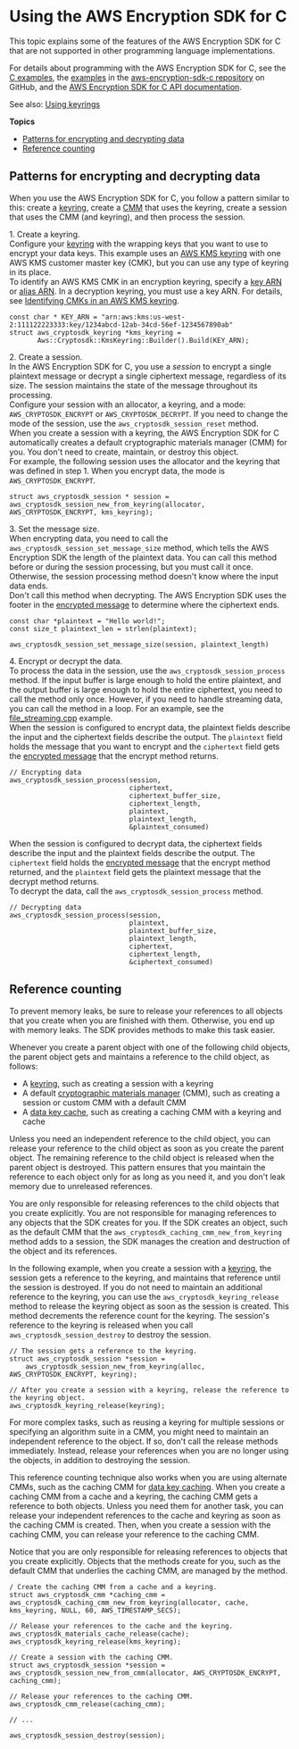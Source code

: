 # Using the AWS Encryption SDK for C<a name="c-language-using"></a>

This topic explains some of the features of the AWS Encryption SDK for C that are not supported in other programming language implementations\. 

For details about programming with the AWS Encryption SDK for C, see the [C examples](c-examples.md), the [examples](https://github.com/aws/aws-encryption-sdk-c/tree/master/examples) in the [aws\-encryption\-sdk\-c repository](https://github.com/aws/aws-encryption-sdk-c/) on GitHub, and the [AWS Encryption SDK for C API documentation](https://aws.github.io/aws-encryption-sdk-c/html/)\.

See also: [Using keyrings](choose-keyring.md)

**Topics**
+ [Patterns for encrypting and decrypting data](#c-language-using-pattern)
+ [Reference counting](#c-language-using-release)

## Patterns for encrypting and decrypting data<a name="c-language-using-pattern"></a>

When you use the AWS Encryption SDK for C, you follow a pattern similar to this: create a [keyring](concepts.md#keyring), create a [CMM](concepts.md#crypt-materials-manager) that uses the keyring, create a session that uses the CMM \(and keyring\), and then process the session\.

1\. Create a keyring\.  
Configure your [keyring](concepts.md#keyring) with the wrapping keys that you want to use to encrypt your data keys\. This example uses an [AWS KMS keyring](choose-keyring.md#use-kms-keyring) with one AWS KMS customer master key \(CMK\), but you can use any type of keyring in its place\.  
To identify an AWS KMS CMK in an encryption keyring, specify a [key ARN](https://docs.aws.amazon.com/kms/latest/developerguide/concepts.html#key-id-key-ARN) or [alias ARN](https://docs.aws.amazon.com/kms/latest/developerguide/concepts.html#key-id-alias-arn)\. In a decryption keyring, you must use a key ARN\. For details, see [Identifying CMKs in an AWS KMS keyring](choose-keyring.md#kms-keyring-id)\.  

```
const char * KEY_ARN = "arn:aws:kms:us-west-2:111122223333:key/1234abcd-12ab-34cd-56ef-1234567890ab"    
struct aws_cryptosdk_keyring *kms_keyring = 
       Aws::Cryptosdk::KmsKeyring::Builder().Build(KEY_ARN);
```

2\. Create a session\.  
In the AWS Encryption SDK for C, you use a *session* to encrypt a single plaintext message or decrypt a single ciphertext message, regardless of its size\. The session maintains the state of the message throughout its processing\.   
Configure your session with an allocator, a keyring, and a mode: `AWS_CRYPTOSDK_ENCRYPT` or `AWS_CRYPTOSDK_DECRYPT`\. If you need to change the mode of the session, use the `aws_cryptosdk_session_reset` method\.  
When you create a session with a keyring, the AWS Encryption SDK for C automatically creates a default cryptographic materials manager \(CMM\) for you\. You don't need to create, maintain, or destroy this object\.   
For example, the following session uses the allocator and the keyring that was defined in step 1\. When you encrypt data, the mode is `AWS_CRYPTOSDK_ENCRYPT`\.  

```
struct aws_cryptosdk_session * session = aws_cryptosdk_session_new_from_keyring(allocator, AWS_CRYPTOSDK_ENCRYPT, kms_keyring);
```

3\. Set the message size\.  
When encrypting data, you need to call the `aws_cryptosdk_session_set_message_size` method, which tells the AWS Encryption SDK the length of the plaintext data\. You can call this method before or during the session processing, but you must call it once\. Otherwise, the session processing method doesn't know where the input data ends\.  
Don't call this method when decrypting\. The AWS Encryption SDK uses the footer in the [encrypted message](message-format.md) to determine where the ciphertext ends\.  

```
const char *plaintext = "Hello world!";
const size_t plaintext_len = strlen(plaintext);

aws_cryptosdk_session_set_message_size(session, plaintext_length)
```

4\. Encrypt or decrypt the data\.  
To process the data in the session, use the `aws_cryptosdk_session_process` method\. If the input buffer is large enough to hold the entire plaintext, and the output buffer is large enough to hold the entire ciphertext, you need to call the method only once\. However, if you need to handle streaming data, you can call the method in a loop\. For an example, see the [file\_streaming\.cpp](https://github.com/aws/aws-encryption-sdk-c/blob/master/examples/file_streaming.cpp) example\.  
When the session is configured to encrypt data, the plaintext fields describe the input and the ciphertext fields describe the output\. The `plaintext` field holds the message that you want to encrypt and the `ciphertext` field gets the [encrypted message](message-format.md) that the encrypt method returns\.   

```
// Encrypting data
aws_cryptosdk_session_process(session,
                              ciphertext,
                              ciphertext_buffer_size,
                              ciphertext_length,
                              plaintext,
                              plaintext_length,
                              &plaintext_consumed)
```
When the session is configured to decrypt data, the ciphertext fields describe the input and the plaintext fields describe the output\. The `ciphertext` field holds the [encrypted message](message-format.md) that the encrypt method returned, and the `plaintext` field gets the plaintext message that the decrypt method returns\.  
To decrypt the data, call the `aws_cryptosdk_session_process` method\.  

```
// Decrypting data
aws_cryptosdk_session_process(session,
                              plaintext,
                              plaintext_buffer_size,
                              plaintext_length,
                              ciphertext,
                              ciphertext_length,
                              &ciphertext_consumed)
```

## Reference counting<a name="c-language-using-release"></a>

To prevent memory leaks, be sure to release your references to all objects that you create when you are finished with them\. Otherwise, you end up with memory leaks\. The SDK provides methods to make this task easier\.

Whenever you create a parent object with one of the following child objects, the parent object gets and maintains a reference to the child object, as follows:
+ A [keyring](concepts.md#keyring), such as creating a session with a keyring
+ A default [cryptographic materials manager](concepts.md#crypt-materials-manager) \(CMM\), such as creating a session or custom CMM with a default CMM
+ A [data key cache](data-key-caching.md), such as creating a caching CMM with a keyring and cache

Unless you need an independent reference to the child object, you can release your reference to the child object as soon as you create the parent object\. The remaining reference to the child object is released when the parent object is destroyed\. This pattern ensures that you maintain the reference to each object only for as long as you need it, and you don't leak memory due to unreleased references\. 

You are only responsible for releasing references to the child objects that you create explicitly\. You are not responsible for managing references to any objects that the SDK creates for you\. If the SDK creates an object, such as the default CMM that the `aws_cryptosdk_caching_cmm_new_from_keyring` method adds to a session, the SDK manages the creation and destruction of the object and its references\.

In the following example, when you create a session with a [keyring](concepts.md#keyring), the session gets a reference to the keyring, and maintains that reference until the session is destroyed\. If you do not need to maintain an additional reference to the keyring, you can use the `aws_cryptosdk_keyring_release` method to release the keyring object as soon as the session is created\. This method decrements the reference count for the keyring\. The session's reference to the keyring is released when you call `aws_cryptosdk_session_destroy` to destroy the session\. 

```
// The session gets a reference to the keyring.
struct aws_cryptosdk_session *session =
	aws_cryptosdk_session_new_from_keyring(alloc, AWS_CRYPTOSDK_ENCRYPT, keyring);

// After you create a session with a keyring, release the reference to the keyring object.
aws_cryptosdk_keyring_release(keyring);
```

For more complex tasks, such as reusing a keyring for multiple sessions or specifying an algorithm suite in a CMM, you might need to maintain an independent reference to the object\. If so, don't call the release methods immediately\. Instead, release your references when you are no longer using the objects, in addition to destroying the session\.

This reference counting technique also works when you are using alternate CMMs, such as the caching CMM for [data key caching](data-key-caching.md)\. When you create a caching CMM from a cache and a keyring, the caching CMM gets a reference to both objects\. Unless you need them for another task, you can release your independent references to the cache and keyring as soon as the caching CMM is created\. Then, when you create a session with the caching CMM, you can release your reference to the caching CMM\. 

Notice that you are only responsible for releasing references to objects that you create explicitly\. Objects that the methods create for you, such as the default CMM that underlies the caching CMM, are managed by the method\.

```
/ Create the caching CMM from a cache and a keyring.
struct aws_cryptosdk_cmm *caching_cmm = aws_cryptosdk_caching_cmm_new_from_keyring(allocator, cache, kms_keyring, NULL, 60, AWS_TIMESTAMP_SECS);

// Release your references to the cache and the keyring.
aws_cryptosdk_materials_cache_release(cache);
aws_cryptosdk_keyring_release(kms_keyring);

// Create a session with the caching CMM.
struct aws_cryptosdk_session *session = aws_cryptosdk_session_new_from_cmm(allocator, AWS_CRYPTOSDK_ENCRYPT, caching_cmm);

// Release your references to the caching CMM.
aws_cryptosdk_cmm_release(caching_cmm);

// ...

aws_cryptosdk_session_destroy(session);
```